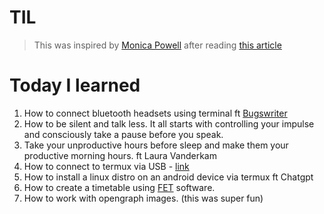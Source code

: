 # TIL

> This was inspired by [Monica Powell](https://monica.dev) after reading [this article](https://github.com/readme/guides/private-documentation)

# Today I learned

1. How to connect bluetooth headsets using terminal ft [Bugswriter](https://youtu.be/Jhzqm8JKekk?si=uEIsigaQgovz4MHz)
1. How to be silent and talk less. It all starts with controlling your impulse and consciously take a pause before you speak.
1. Take your unproductive hours before sleep and make them your productive morning hours. ft Laura Vanderkam
1. How to connect to termux via USB - [link](https://glow.li/posts/access-termux-via-usb/)
1. How to install a linux distro on an android device via termux ft Chatgpt
1. How to create a timetable using [FET](https://lalescu.ro/liviu/fet/) software.
1. How to work with opengraph images. (this was super fun)
